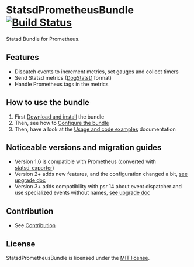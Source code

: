 # StatsdPrometheusBundle [![Build Status](https://img.shields.io/endpoint.svg?url=https%3A%2F%2Factions-badge.atrox.dev%2FBedrockStreaming%2FStatsdTagsPrometheusBundle%2Fbadge%3Fref%3Dmaster&style=flat)](https://actions-badge.atrox.dev/BedrockStreaming/StatsdTagsPrometheusBundle/goto?ref=master)

Statsd Bundle for Prometheus.  

## Features

* Dispatch events to increment metrics, set gauges and collect timers
* Send Statsd metrics ([DogStatsD](https://docs.datadoghq.com/developers/dogstatsd/) format)
* Handle Prometheus tags in the metrics

## How to use the bundle

1. First [Download and install](Doc/installation.md) the bundle
2. Then, see how to [Configure the bundle](Doc/configuration.md)
3. Then, have a look at the [Usage and code examples](Doc/usage-and-examples.md) documentation

## Noticeable versions and migration guides

* Version 1.6 is compatible with Prometheus 
(converted with [statsd_exporter](https://github.com/prometheus/statsd_exporter))
* Version 2+ adds new features, and the configuration changed a bit, [see upgrade doc](Doc/upgrades/from-1-to-2.md)
* Version 3+ adds compatibility with psr 14 about event dispatcher and use specialized events without names, [see upgrade doc](Doc/upgrades/from-2-to-3.md)

## Contribution

* See [Contribution](Doc/contribution.md)

## License

StatsdPrometheusBundle is licensed under the [MIT license](LICENCE).
